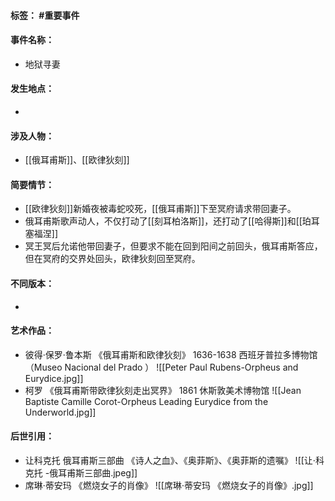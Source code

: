 #### 标签： #重要事件
#### 事件名称：
- 地狱寻妻
#### 发生地点：
- 
#### 涉及人物：
- [[俄耳甫斯]]、[[欧律狄刻]]
#### 简要情节：
- [[欧律狄刻]]新婚夜被毒蛇咬死，[[俄耳甫斯]]下至冥府请求带回妻子。
- 俄耳甫斯歌声动人，不仅打动了[[刻耳柏洛斯]]，还打动了[[哈得斯]]和[[珀耳塞福涅]]
- 冥王冥后允诺他带回妻子，但要求不能在回到阳间之前回头，俄耳甫斯答应，但在冥府的交界处回头，欧律狄刻回至冥府。
#### 不同版本：
- 
#### 艺术作品：
- 彼得·保罗·鲁本斯 《俄耳甫斯和欧律狄刻》 1636-1638 西班牙普拉多博物馆（Museo Nacional del Prado	）
![[Peter Paul Rubens-Orpheus and Eurydice.jpg]]
- 柯罗 《俄耳甫斯带欧律狄刻走出冥界》 1861 休斯敦美术博物馆 
![[Jean Baptiste Camille Corot-Orpheus Leading Eurydice from the Underworld.jpg]]
#### 后世引用：
- 让科克托 俄耳甫斯三部曲 《诗人之血》、《奥菲斯》、《奥菲斯的遗嘱》
![[让·科克托 -俄耳甫斯三部曲.jpeg]]
- 席琳·蒂安玛 《燃烧女子的肖像》
![[席琳·蒂安玛 《燃烧女子的肖像》.jpg]]